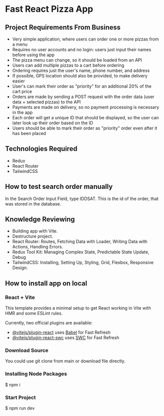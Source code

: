 # Fast React Pizza App

## Project Requirements From Business

- Very simple application, where users can order one or more pizzas from a menu
- Requires no user accounts and no login: users just input their names before using the app
- The pizza menu can change, so it should be loaded from an API
- Users can add multiple pizzas to a cart before ordering
- Ordering requires just the user's name, phone number, and address
- If possible, GPS location should also be provided, to make delivery easier
- User's can mark their order as "priority" for an additional 20% of the cart price
- Orders are made by sending a POST request with the order data (user data + selected pizzas) to the API
- Payments are made on delivery, so no payment processing is necessary in the app
- Each order will get a unique ID that should be displayed, so the user can later look up their order based on the ID
- Users should be able to mark their order as "priority" order even after it has been placed

## Technologies Required

- Redux
- React Router
- TailwindCSS

## How to test search order manually

In the Search Order Input Field, type IDDSAT. This is the id of the order, that was stored in the database.

## Knowledge Reviewing

- Building app with Vite.
- Destructure project.
- React Router: Routes, Fetching Data with Loader, Writing Data with Actions, Handling Errors.
- Redux Tool Kit: Managing Complex State, Predictable State Update, Debug
- TailwindCSS: Installing, Setting Up, Styling, Grid, Flexbox, Responsive Design.

## How to install app on local

### React + Vite

This template provides a minimal setup to get React working in Vite with HMR and some ESLint rules.

Currently, two official plugins are available:

- [@vitejs/plugin-react](https://github.com/vitejs/vite-plugin-react/blob/main/packages/plugin-react/README.md)
  uses [Babel](https://babeljs.io/) for Fast Refresh
- [@vitejs/plugin-react-swc](https://github.com/vitejs/vite-plugin-react-swc) uses [SWC](https://swc.rs/) for Fast
  Refresh

### Download Source

You could use git clone from main or download file directly.

### Installing Node Packages

$ npm i

### Start Project

$ npm run dev
